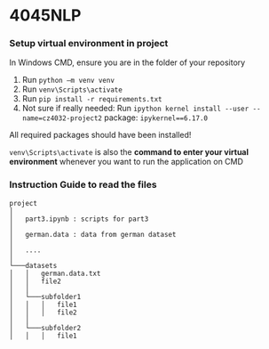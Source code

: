 # 4045NLP

### Setup virtual environment in project

In Windows CMD, ensure you are in the folder of your repository

1. Run `python –m venv venv`
2. Run `venv\Scripts\activate` 
3. Run `pip install -r requirements.txt`
4. Not sure if really needed: Run `ipython kernel install --user --name=cz4032-project2` package: `ipykernel==6.17.0`

All required packages should have been installed!

`venv\Scripts\activate` is also the <b>command to enter your virtual environment</b> whenever you want to run the application on CMD


### Instruction Guide to read the files

```
project
│
│   part3.ipynb : scripts for part3
│   
│   german.data : data from german dataset
│   
│   ....
│   
└───datasets
│   │   german.data.txt
│   │   file2
│   │
│   └───subfolder1
│   │   │   file1
│   │   │   file2
│   │
│   └───subfolder2
│   │   │   file1  